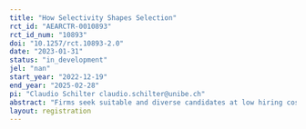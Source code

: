 ```yaml
---
title: "How Selectivity Shapes Selection"
rct_id: "AEARCTR-0010893"
rct_id_num: "10893"
doi: "10.1257/rct.10893-2.0"
date: "2023-01-31"
status: "in_development"
jel: "nan"
start_year: "2022-12-19"
end_year: "2025-02-28"
pi: "Claudio Schilter claudio.schilter@unibe.ch"
abstract: "Firms seek suitable and diverse candidates at low hiring costs. Stressing selectivity can presumably act as a screening device and lower hiring costs. Ideally, it induces only the most suitable candidates to apply. However, as candidates also differ in risk aversion, competitiveness etc., the effect on the pool of applicants is not clear. We investigate how stressing selectivity affects the pool of applicants – with a special focus on diversity. For that purpose, we collaborate with a bank in Switzerland and intervene during information events for students interested in starting an apprenticeship at that bank."
layout: registration
---
```


